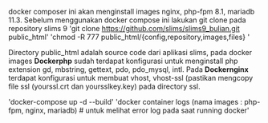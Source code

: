 docker composer ini akan menginstall images nginx, php-fpm 8.1, mariadb 11.3. Sebelum menggunakan docker compose ini lakukan git clone pada repository slims 9
'git clone https://github.com/slims/slims9_bulian.git public_html'
'chmod -R 777 public_html/{config,repository,images,files} '

Directory public_html adalah source code dari aplikasi slims, pada docker images **Dockerphp** sudah terdapat konfigurasi untuk menginstall php extension gd, mbstring, gettext, pdo, pdo_mysql, intl. Pada **Dockernginx** terdapat konfigurasi untuk membuat vhost, vhost-ssl (pastikan mengcopy file ssl (yourssl.crt dan yoursslkey.key) pada directory ssl.

'docker-compose up -d --build'
'docker container logs (nama images : php-fpm, nginx, mariadb) # untuk melihat error log pada saat running docker'
